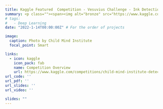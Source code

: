 ```yaml
---
title: Kaggle Featured  Competition - Vesuvius Challenge - Ink Detection
summary: <p class=""><span><img alt="bronze" src="https://www.kaggle.com/static/images/medals/notebooks/bronzel@2x.png" title="bronze" height="12px" width="12 px"class="achievement-summary__medal-small">·</span><span title="" aria-label="">Bronze Medal - Top 7% - Rank 128/1925</span></p>
# tags:
#   - Deep Learning
date: "2022-1-14T00:00:00Z" # For the order of projects

image:
  caption: Photo by Child Mind Institute
  focal_point: Smart

links:
  - icon: kaggle
    icon_pack: fab
    name: Competition Overview
    url: https://www.kaggle.com/competitions/child-mind-institute-detect-sleep-states
url_code: ''
url_pdf: ''
url_slides: ''
url_video: ''

slides: ""
---
```


